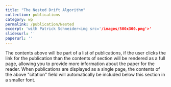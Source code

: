 ```yaml
---
title: "The Nested Drift Algorithm"
collection: publications
category: wp
permalink: /publication/Nested
excerpt: 'with Patrick Schneider<img src='/images/500x300.png'>'
slidesurl: ''
paperurl: ''
---
```

The contents above will be part of a list of publications, if the user clicks the link for the publication than the contents of section will be rendered as a full page, allowing you to provide more information about the paper for the reader. When publications are displayed as a single page, the contents of the above "citation" field will automatically be included below this section in a smaller font.
